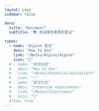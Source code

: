 ```yaml
---
layout: page
sidebar: false

hero:
  title: "Document"
  subTitle: "📚 欢迎来到茶茶的笔记"

types:
  - name: "Alpine 笔记"
    desc: "How to Use"
    link: "/Notes/Alpine/Alpine"
    icon: "📄"
  # - name: "使用指南"
  #   desc: "How to Use"
  #   link: "/Notes/0tutorial/quickstart"
  #   icon: "✨"
  # - name: "面经分享"
  #   desc: "interview experiences"
  #   link: "/Notes/Interviews/"
  #   icon: "🏃"
  #flow: true
---
```


<script setup>
import BlogArchive from '../.vitepress/views/BlogArchive.vue'
</script>

<BlogArchive/>